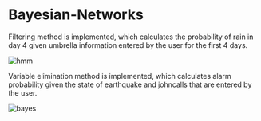 # Bayesian-Networks

Filtering method is implemented, which calculates the probability of rain in day 4 given umbrella information entered by the user for the first 4 days.

![hmm](https://user-images.githubusercontent.com/86950514/124445545-52d65100-dd88-11eb-8399-1336682d1a4d.JPG)

Variable elimination method is implemented, which calculates alarm probability given the state of earthquake and johncalls that are entered by the user.

![bayes](https://user-images.githubusercontent.com/86950514/124444703-8c5a8c80-dd87-11eb-96bb-1805384bfa5f.JPG)
